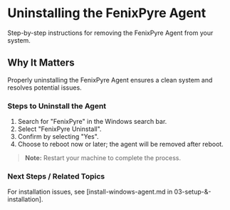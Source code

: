 # Uninstalling the FenixPyre Agent

Step-by-step instructions for removing the FenixPyre Agent from your system.


## Why It Matters
Properly uninstalling the FenixPyre Agent ensures a clean system and resolves potential issues.

### Steps to Uninstall the Agent
1. Search for "FenixPyre" in the Windows search bar.
2. Select "FenixPyre Uninstall".
   <!-- IMG: ./media/09-troubleshooting-&-faq/uninstall-search.png | Alt: Search bar showing FenixPyre Uninstall -->
3. Confirm by selecting "Yes".
   <!-- IMG: ./media/09-troubleshooting-&-faq/uninstall-confirm.png | Alt: Confirmation dialog for uninstall -->
4. Choose to reboot now or later; the agent will be removed after reboot.

> **Note:** Restart your machine to complete the process.

### Next Steps / Related Topics
For installation issues, see [install-windows-agent.md in 03-setup-&-installation].